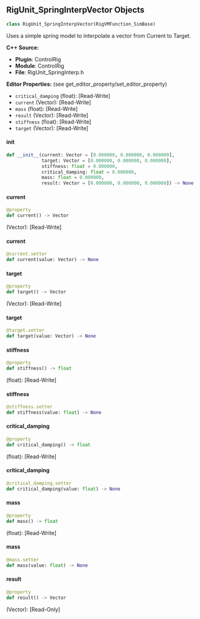 ## RigUnit_SpringInterpVector Objects

```python
class RigUnit_SpringInterpVector(RigVMFunction_SimBase)
```

Uses a simple spring model to interpolate a vector from Current to Target.

**C++ Source:**

- **Plugin**: ControlRig
- **Module**: ControlRig
- **File**: RigUnit_SpringInterp.h

**Editor Properties:** (see get_editor_property/set_editor_property)

- ``critical_damping`` (float):  [Read-Write]
- ``current`` (Vector):  [Read-Write]
- ``mass`` (float):  [Read-Write]
- ``result`` (Vector):  [Read-Write]
- ``stiffness`` (float):  [Read-Write]
- ``target`` (Vector):  [Read-Write]

<a id="unreal.RigUnit_SpringInterpVector.__init__"></a>

#### __init__

```python
def __init__(current: Vector = [0.000000, 0.000000, 0.000000],
             target: Vector = [0.000000, 0.000000, 0.000000],
             stiffness: float = 0.000000,
             critical_damping: float = 0.000000,
             mass: float = 0.000000,
             result: Vector = [0.000000, 0.000000, 0.000000]) -> None
```

<a id="unreal.RigUnit_SpringInterpVector.current"></a>

#### current

```python
@property
def current() -> Vector
```

(Vector):  [Read-Write]

<a id="unreal.RigUnit_SpringInterpVector.current"></a>

#### current

```python
@current.setter
def current(value: Vector) -> None
```

<a id="unreal.RigUnit_SpringInterpVector.target"></a>

#### target

```python
@property
def target() -> Vector
```

(Vector):  [Read-Write]

<a id="unreal.RigUnit_SpringInterpVector.target"></a>

#### target

```python
@target.setter
def target(value: Vector) -> None
```

<a id="unreal.RigUnit_SpringInterpVector.stiffness"></a>

#### stiffness

```python
@property
def stiffness() -> float
```

(float):  [Read-Write]

<a id="unreal.RigUnit_SpringInterpVector.stiffness"></a>

#### stiffness

```python
@stiffness.setter
def stiffness(value: float) -> None
```

<a id="unreal.RigUnit_SpringInterpVector.critical_damping"></a>

#### critical_damping

```python
@property
def critical_damping() -> float
```

(float):  [Read-Write]

<a id="unreal.RigUnit_SpringInterpVector.critical_damping"></a>

#### critical_damping

```python
@critical_damping.setter
def critical_damping(value: float) -> None
```

<a id="unreal.RigUnit_SpringInterpVector.mass"></a>

#### mass

```python
@property
def mass() -> float
```

(float):  [Read-Write]

<a id="unreal.RigUnit_SpringInterpVector.mass"></a>

#### mass

```python
@mass.setter
def mass(value: float) -> None
```

<a id="unreal.RigUnit_SpringInterpVector.result"></a>

#### result

```python
@property
def result() -> Vector
```

(Vector):  [Read-Only]

<a id="unreal.RigUnit_SpringInterpV2"></a>